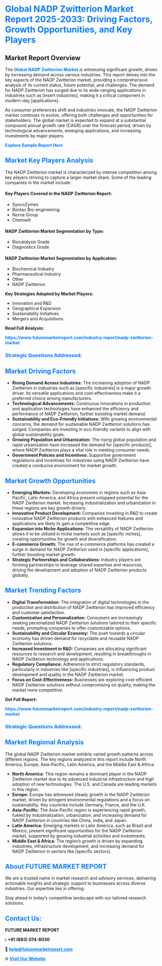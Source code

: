 <h1 style="color: #007BFF;">Global NADP Zwitterion Market Report 2025-2033: Driving Factors, Growth Opportunities, and Key Players</h1>

<section id="overview">
<h2>Market Report Overview</h2>
<p>The <a href="https://www.futuremarketreport.com/industry-report/nadp-zwitterion-market" style="color: #007BFF; text-decoration: none;"><strong>Global NADP Zwitterion Market</strong></a> is witnessing significant growth, driven by increasing demand across various industries. This report delves into the key aspects of the NADP Zwitterion market, providing a comprehensive analysis of its current status, future potential, and challenges. The demand for NADP Zwitterion has surged due to its wide-ranging applications in industries such as [insert industries], making it a critical component in modern-day [applications].</p>
<p>As consumer preferences shift and industries innovate, the NADP Zwitterion market continues to evolve, offering both challenges and opportunities for stakeholders. The global market is expected to expand at a substantial compound annual growth rate (CAGR) over the forecast period, driven by technological advancements, emerging applications, and increasing investments by major players.</p>
</section>

<section id="overview">
<p><a href="https://www.futuremarketreport.com/request-sample/reportId=116762" style="color: #007BFF; text-decoration: none;"><strong>Explore Sample Report Here</strong></a></p>
</section>

<section id="key-players">
<h2 style="color: #007BFF;">Market Key Players Analysis</h2>
<p>The NADP Zwitterion market is characterized by intense competition among key players striving to capture a larger market share. Some of the leading companies in the market include:</p>
<h4>Key Players Covered in the NADP Zwitterion Report:</h4>
<ul><li>SyncoZymes</li><li>Bontac Bio-engineering</li><li>Norna Group</li><li>Chemwill</li></ul>
<h4>NADP Zwitterion Market Segmentation by Type:</h4>
<ul><li>Biocatalysis Grade</li><li>Diagnostics Grade</li></ul>

<h4>NADP Zwitterion Market Segmentation by Application:</h4>
<ul><li>Biochemical Industry</li><li>Pharmaceutical Industry</li><li>Other</li><li>NADP Zwitterion</li></ul>
<p><strong>Key Strategies Adopted by Market Players:</strong></p>
<ul>
<li>Innovation and R&D</li>
<li>Geographical Expansion</li>
<li>Sustainability Initiatives</li>
<li>Mergers and Acquisitions</li>
</ul>
</section>

<section>
<p><strong>Read Full Analysis: </strong></p><a href="https://www.futuremarketreport.com/industry-report/nadp-zwitterion-market" style="color: #007BFF; text-decoration: none;"><strong>https://www.futuremarketreport.com/industry-report/nadp-zwitterion-market</strong></a>
<h3 style="color: #007BFF;">Strategic Questions Addressed:</h3>
</section>

<section id="driving-factors">
<h2 style="color: #007BFF;">Market Driving Factors</h2>
<ul>
<li><strong>Rising Demand Across Industries:</strong> The increasing adoption of NADP Zwitterion in industries such as [specific industries] is a major growth driver. Its versatile applications and cost-effectiveness make it a preferred choice among manufacturers.</li>
<li><strong>Technological Advancements:</strong> Continuous innovations in production and application technologies have enhanced the efficiency and performance of NADP Zwitterion, further boosting market demand.</li>
<li><strong>Sustainability and Eco-Friendly Initiatives:</strong> With growing environmental concerns, the demand for sustainable NADP Zwitterion solutions has surged. Companies are investing in eco-friendly variants to align with global sustainability goals.</li>
<li><strong>Growing Population and Urbanization:</strong> The rising global population and rapid urbanization have increased the demand for [specific products], where NADP Zwitterion plays a vital role in meeting consumer needs.</li>
<li><strong>Government Policies and Incentives:</strong> Supportive government regulations and incentives for industries using NADP Zwitterion have created a conducive environment for market growth.</li>
</ul>
</section>

<section id="growth-opportunities">
<h2 style="color: #007BFF;">Market Growth Opportunities</h2>
<ul>
<li><strong>Emerging Markets:</strong> Developing economies in regions such as Asia-Pacific, Latin America, and Africa present untapped potential for the NADP Zwitterion market. Increasing industrialization and urbanization in these regions are key growth drivers.</li>
<li><strong>Innovative Product Development:</strong> Companies investing in R&D to create innovative NADP Zwitterion products with enhanced features and applications are likely to gain a competitive edge.</li>
<li><strong>Expansion into Niche Applications:</strong> The versatility of NADP Zwitterion allows it to be utilized in niche markets such as [specific niches], creating opportunities for growth and diversification.</li>
<li><strong>E-commerce Growth:</strong> The rise of e-commerce platforms has created a surge in demand for NADP Zwitterion used in [specific applications], further boosting market growth.</li>
<li><strong>Strategic Partnerships and Collaborations:</strong> Industry players are forming partnerships to leverage shared expertise and resources, driving the development and adoption of NADP Zwitterion products globally.</li>
</ul>
</section>

<section id="trending-factors">
<h2 style="color: #007BFF;">Market Trending Factors</h2>
<ul>
<li><strong>Digital Transformation:</strong> The integration of digital technologies in the production and distribution of NADP Zwitterion has improved efficiency and customer satisfaction.</li>
<li><strong>Customization and Personalization:</strong> Consumers are increasingly seeking personalized NADP Zwitterion solutions tailored to their specific needs, prompting companies to offer customizable options.</li>
<li><strong>Sustainability and Circular Economy:</strong> The push towards a circular economy has driven demand for recyclable and reusable NADP Zwitterion solutions.</li>
<li><strong>Increased Investment in R&D:</strong> Companies are allocating significant resources to research and development, resulting in breakthroughs in NADP Zwitterion technology and applications.</li>
<li><strong>Regulatory Compliance:</strong> Adherence to strict regulatory standards, particularly in industries like [specific industries], is influencing product development and quality in the NADP Zwitterion market.</li>
<li><strong>Focus on Cost-Effectiveness:</strong> Businesses are exploring cost-efficient NADP Zwitterion solutions without compromising on quality, making the market more competitive.</li>
</ul>
</section>

<section>
<p><strong>Get Full Report: </strong></p><a href="https://www.futuremarketreport.com/industry-report/nadp-zwitterion-market" style="color: #007BFF; text-decoration: none;"><strong>https://www.futuremarketreport.com/industry-report/nadp-zwitterion-market</strong></a>
<h3 style="color: #007BFF;">Strategic Questions Addressed:</h3>
</section>


<section id="regional-analysis">
<h2 style="color: #007BFF;">Market Regional Analysis</h2>
<p>The global NADP Zwitterion market exhibits varied growth patterns across different regions. The key regions analyzed in this report include North America, Europe, Asia-Pacific, Latin America, and the Middle East & Africa:</p>
<ul>
<li><strong>North America:</strong> This region remains a dominant player in the NADP Zwitterion market due to its advanced industrial infrastructure and high adoption of new technologies. The U.S. and Canada are leading markets in this region.</li>
<li><strong>Europe:</strong> Europe has witnessed steady growth in the NADP Zwitterion market, driven by stringent environmental regulations and a focus on sustainability. Key countries include Germany, France, and the U.K.</li>
<li><strong>Asia-Pacific:</strong> The Asia-Pacific region is experiencing rapid growth, fueled by industrialization, urbanization, and increasing demand for NADP Zwitterion in countries like China, India, and Japan.</li>
<li><strong>Latin America:</strong> Emerging markets in Latin America, such as Brazil and Mexico, present significant opportunities for the NADP Zwitterion market, supported by growing industrial activities and investments.</li>
<li><strong>Middle East & Africa:</strong> The region’s growth is driven by expanding industries, infrastructure development, and increasing demand for NADP Zwitterion in sectors like [specific sectors].</li>
</ul>
</section>

<footer>
<h2 style="color: #007BFF;">About FUTURE MARKET REPORT</h2>
<p>We are a trusted name in market research and advisory services, delivering actionable insights and strategic support to businesses across diverse industries. Our expertise lies in offering:</p>

<p>Stay ahead in today’s competitive landscape with our tailored research solutions.</p>

<h2 style="color: #007BFF;">Contact Us:</h2>
<p><strong>FUTURE MARKET REPORT</strong></p>
<p>📞 <strong>+91 (883) 074-8030</strong></p>
<p>📧 <strong><a href="mailto:help@futuremarketreport.com" style="color: #007BFF;">help@futuremarketreport.com</a></strong></p>
<p>🌐 <strong><a href="https://www.futuremarketreport.com/" style="color: #007BFF;">Visit Our Website</a></strong></p>
</footer>